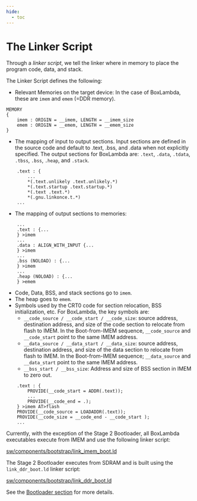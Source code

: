 ```yaml
---
hide:
  - toc
---
```


# The Linker Script

Through a *linker script*, we tell the linker where in memory to place the program code, data, and stack.

The Linker Script defines the following:

- Relevant Memories on the target device: In the case of BoxLambda, these are `imem` and `emem` (=DDR memory).
```
MEMORY
{
    imem : ORIGIN = __imem, LENGTH = __imem_size
    emem : ORIGIN = __emem, LENGTH = __emem_size
}
```
- The mapping of input to output sections. Input sections are defined in the source code and default to .text, .bss, and .data when not explicitly specified. The output sections for BoxLambda are: `.text`, `.data`, `.tdata`, `.tbss`, `.bss`, `.heap`, and `.stack`.
```
    .text : {
        ...
        *(.text.unlikely .text.unlikely.*)
        *(.text.startup .text.startup.*)
        *(.text .text.*)
        *(.gnu.linkonce.t.*)
    ...
```
- The mapping of output sections to memories:
```
    ...
    .text : {...
    } >imem
    ...
    .data : ALIGN_WITH_INPUT {...
    } >imem
    ...
    .bss (NOLOAD) : {...
    } >imem
    ...
    .heap (NOLOAD) : {...
    } >emem
```
  - Code, Data, BSS, and stack sections go to `imem`.
  - The heap goes to `emem`.
- Symbols used by the CRT0 code for section relocation, BSS initialization, etc. For BoxLambda, the key symbols are:
    - `__code_source / __code_start / __code_size`: source address, destination address, and size of the code section to relocate from flash to IMEM. In the Boot-from-IMEM sequence, `__code_source` and `__code_start` point to the same IMEM address.
    - `__data_source / __data_start / __data_size`: source address, destination address, and size of the data section to relocate from flash to IMEM. In the Boot-from-IMEM sequence; `__data_source` and `__data_start` point to the same IMEM address.
    - `__bss_start / __bss_size`: Address and size of BSS section in IMEM to zero out.
```
    .text : {
        PROVIDE(__code_start = ADDR(.text));
        ...
        PROVIDE(__code_end = .);
    } >imem AT>flash
    PROVIDE(__code_source = LOADADDR(.text));
    PROVIDE(__code_size = __code_end - __code_start );
    ...
```

Currently, with the exception of the Stage 2 Bootloader, all BoxLambda executables execute from IMEM and use the following linker script:

[sw/components/bootstrap/link_imem_boot.ld](https://github.com/epsilon537/boxlambda/blob/master/sw/components/bootstrap/link_imem_boot.ld)

The Stage 2 Bootloader executes from SDRAM and is built using the `link_ddr_boot.ld` linker script:

[sw/components/bootstrap/link_ddr_boot.ld](https://github.com/epsilon537/boxlambda/blob/master/sw/components/bootstrap/link_ddr_boot.ld)

See the [Bootloader section](sw_comp_bootloader.md) for more details.

